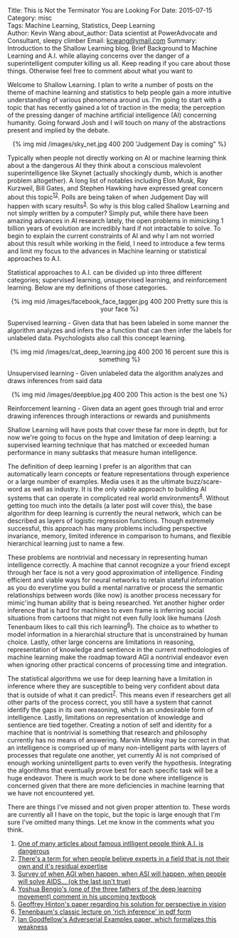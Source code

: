 Title: This is Not the Terminator You are Looking For
Date: 2015-07-15
Category: misc   
Tags: Machine Learning, Statistics, Deep Learning   
Author: Kevin Wang
about_author: Data scientist at PowerAdvocate and Consultant, sleepy climber
Email: kcwang@ymail.com
Summary: Introduction to the Shallow Learning blog.  Brief Background to Machine Learning and A.I. while allaying concerns over the danger of a superintelligent computer killing us all.  Keep reading if you care about those things.  Otherwise feel free to comment about what you want to 

Welcome to Shallow Learning.  I plan to write a number of posts on the theme of machine learning and statistics to help people gain a more intuitive understanding of various phenomena around us.  I'm going to start with a topic that has recently gained a lot of traction in the media; the perception of the pressing danger of machine artificial intelligence (AI) concerning humanity. Going forward Josh and I will touch on many of the abstractions present and implied by the debate. 

<center>
{% img mid /images/sky_net.jpg 400 200  'Judgement Day is coming"  %}
</center>

Typically when people not directly working on AI or machine learning think about a the dangerous AI they think about a conscious malevolent superintelligence like Skynet (actually shockingly dumb, which is another problem altogether).  A long list of notables including Elon Musk, Ray Kurzweil, Bill Gates, and Stephen Hawking have expressed great concern about this topic<sup>[1][1][2][2]</sup>.  Polls are being taken of when Judgement Day will happen with scary results<sup>[3][3]</sup>. So why is this blog called Shallow Learning and not simply written by a computer? Simply put, while there have been amazing advances in AI research lately, the open problems in mimicking 1 billion years of evolution are incredibly hard if not intractable to solve. To begin to explain the current constraints of AI and why I am not worried about this result while working in the field, I need to introduce a few terms and limit my focus to the advances in Machine learning or statistical approaches to A.I.

Statistical approaches to A.I. can be divided up into three different categories; supervised learning, unsupervised learning, and reinforcement learning.  Below are my definitions of those categories.

<center>
{% img mid /images/facebook_face_tagger.jpg 400 200 Pretty sure this is your face  %}
</center>

Supervised learning - Given data that has been labeled in some manner the algorithm analyzes and infers the a function that can then infer the labels for unlabeled data. Psychologists also call this concept learning.

<center>
{% img mid /images/cat_deep_learning.jpg 400 200 16 percent sure this is something  %}
</center>

Unsupervised learning - Given unlabeled data the algorithm analyzes and draws inferences from said data

<center>
{% img mid /images/deepblue.jpg 400 200 This action is the best one  %}
</center>

Reinforcement learning - Given data an agent goes through trial and error drawing inferences through interactions or rewards and punishments

Shallow Learning will have posts that cover these far more in depth, but for now we're going to focus on the hype and limitation of deep learning: a supervised learning technique that has matched or exceeded human performance in many subtasks that measure human intelligence.

The definition of deep learning I prefer is an algorithm that can automatically learn concepts or feature representations through experience or a large number of examples. Media uses it as the ultimate buzz/scare-word as well as industry.  It is the only viable approach to building AI systems that can operate in complicated real world environments<sup>[4][4]</sup>.  Without getting too much into the details (a later post will cover this), the base algorithm for deep learning is currently the neural network, which can be described as layers of logistic regression functions.  Though extremely successful, this approach has many problems including perspective invariance, memory, limited inference in comparison to humans, and flexible hierarchical learning just to name a few.

These problems are nontrivial and necessary in representing human intelligence correctly.  A machine that cannot recognize a your friend except through her face is not a very good approximation of intelligence.  Finding efficient and viable ways for neural networks to retain stateful information as you do everytime you build a mental narrative or process the semantic relationships between words (like now) is another process necessary for mimic'ing human ability that is being researched.  Yet another higher order inference that is hard for machines to even frame is inferring social situations from cartoons that might not even fully look like humans (Josh Tenenbaum likes to call this rich learning<sup>[6][6]</sup>).  The choice as to whether to model information in a hierarchial structure that is unconstrained by human choice.  Lastly, other large concerns are limitations in reasoning, representation of knowledge and sentience in the current methodologies of machine learning make the roadmap toward AGI a nontrivial endeavor even when ignoring other practical concerns of processing time and integration.

The statistical algorithms we use for deep learning have a limitation in inference where they are susceptible to being very confident about data that is outside of what it can predict<sup>[7][7]</sup>.  This means even if researchers get all other parts of the process correct, you still have a system that cannot identify the gaps in its own reasoning, which is an undesirable form of intelligence. Lastly, limitations on representation of knowledge and sentience are tied together.  Creating a notion of self and identity for a machine that is nontrivial is something that research and philosophy currently has no means of answering.  Marvin Minsky may be correct in that an intelligence is comprised up of many non-intelligent parts with layers of processes that regulate one another, yet currently AI is not comprised of enough working unintelligent parts to even verify the hypothesis.  Integrating the algorithms that eventually prove best for each specific task will be a huge endeavor.  There is much work to be done where intelligence is concerned given that there are more deficiencies in machine learning that we have not encountered yet.

There are things I've missed and not given proper attention to.  These words are currently all I have on the topic, but the topic is large enough that I'm sure I've omitted many things.  Let me know in the comments what you think.   

1. [One of many articles about famous intlligent people think A.I. is dangerous](https://www.washingtonpost.com/blogs/the-switch/wp/2015/03/24/apple-co-founder-on-artificial-intelligence-the-future-is-scary-and-very-bad-for-people/ "Washington Post woohoo")
2. [There's a term for when people believe experts in a field that is not their own and it's residual expertise](http://simplystatistics.org/2015/05/18/residual-expertise/)
3. [Survey of when AGI when happen, when ASI will happen, when people will solve AIDS... (ok the last isn't true)](http://www.nickbostrom.com/papers/survey.pdf)
4. [Yoshua Bengio's (one of the three fathers of the deep learning movement) comment in his upcoming textbook](http://www.iro.umontreal.ca/~bengioy/dlbook/front_matter.pdf)
5. [Geoffrey Hinton's paper regarding his solution for perspective in vision](http://www.cs.toronto.edu/~fritz/absps/transauto6.pdf)
6. [Tenenbaum's classic lecture on 'rich inference' in pdf form](http://web.mit.edu/cocosci/Papers/tkgg-science11-reprint.pdf)
7. [Ian Goodfellow's Adverserial Examples paper, which formalizes this weakness](http://arxiv.org/pdf/1412.6572.pdf)

[1]: https://www.washingtonpost.com/blogs/the-switch/wp/2015/03/24/apple-co-founder-on-artificial-intelligence-the-future-is-scary-and-very-bad-for-people/ 
[2]: http://simplystatistics.org/2015/05/18/residual-expertise/ 
[3]: http://www.nickbostrom.com/papers/survey.pdf 
[4]: http://www.iro.umontreal.ca/~bengioy/dlbook/front_matter.pdf
[5]: http://www.cs.toronto.edu/~fritz/absps/transauto6.pdf
[6]: http://web.mit.edu/cocosci/Papers/tkgg-science11-reprint.pdf
[7]: http://arxiv.org/pdf/1412.6572.pdf
